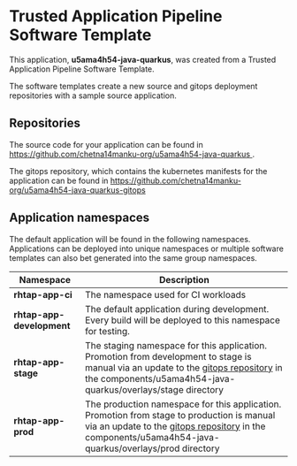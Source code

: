 # Trusted Application Pipeline Software Template

This application, **u5ama4h54-java-quarkus**, was created from a Trusted Application Pipeline Software Template.

The software templates create a new source and gitops deployment repositories with a sample source application. 

## Repositories

The source code for your application can be found in [https://github.com/chetna14manku-org/u5ama4h54-java-quarkus ](https://github.com/chetna14manku-org/u5ama4h54-java-quarkus ).
 
The gitops repository, which contains the kubernetes manifests for the application can be found in 
[https://github.com/chetna14manku-org/u5ama4h54-java-quarkus-gitops ](https://github.com/chetna14manku-org/u5ama4h54-java-quarkus-gitops ) 

## Application namespaces 

The default application will be found in the following namespaces. Applications can be deployed into unique namespaces or multiple software templates can also bet generated into the same group namespaces.  

|  Namespace   |  Description   |  
| -------- | -------- |
| **rhtap-app-ci** | The namespace used for CI workloads |
| **rhtap-app-development** | The default application during development. Every build will be deployed to this namespace for testing. |
| **rhtap-app-stage** | The staging namespace for this application. Promotion from development to stage is manual via an update to the [gitops repository](https://github.com/chetna14manku-org/u5ama4h54-java-quarkus-gitops ) in the components/u5ama4h54-java-quarkus/overlays/stage directory |
| **rhtap-app-prod** | The production namespace for this application. Promotion from stage to production is manual via an update to the [gitops repository](https://github.com/chetna14manku-org/u5ama4h54-java-quarkus-gitops ) in the components/u5ama4h54-java-quarkus/overlays/prod directory |